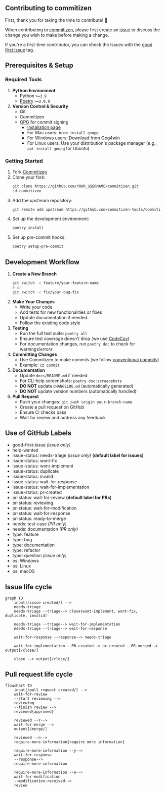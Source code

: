 ## Contributing to commitizen

First, thank you for taking the time to contribute! 🎉

When contributing to [commitizen](https://github.com/commitizen-tools/commitizen), please first create an [issue](https://github.com/commitizen-tools/commitizen/issues) to discuss the change you wish to make before making a change.

If you're a first-time contributor, you can check the issues with the [good first issue](https://github.com/commitizen-tools/commitizen/issues?q=is%3Aissue+is%3Aopen+label%3A%22good+first+issue%22) tag.

## Prerequisites & Setup

### Required Tools

1. **Python Environment**
    - Python `>=3.9`
    - [Poetry](https://python-poetry.org/docs/#installing-with-the-official-installer) `>=2.0.0`
2. **Version Control & Security**
    - Git
    - Commitizen
    - [GPG](https://gnupg.org) for commit signing
        - [Installation page](https://gnupg.org/documentation/manuals/gnupg/Installation.html#Installation)
        - For Mac users: `brew install gnupg`
        - For Windows users: Download from [Gpg4win](https://www.gpg4win.org/)
        - For Linux users: Use your distribution's package manager (e.g., `apt install gnupg` for Ubuntu)

### Getting Started

1. Fork [Commitizen](https://github.com/commitizen-tools/commitizen)
2. Clone your fork:
    ```bash
    git clone https://github.com/YOUR_USERNAME/commitizen.git
    cd commitizen
    ```
3. Add the upstream repository:
    ```bash
    git remote add upstream https://github.com/commitizen-tools/commitizen.git
    ```
4. Set up the development environment:
    ```bash
    poetry install
    ```
5. Set up pre-commit hooks:
    ```bash
    poetry setup-pre-commit
    ```

## Development Workflow

1. **Create a New Branch**
    ```bash
    git switch -c feature/your-feature-name
    # or
    git switch -c fix/your-bug-fix
    ```
2. **Make Your Changes**
    - Write your code
    - Add tests for new functionalities or fixes
    - Update documentation if needed
    - Follow the existing code style
3. **Testing**
    - Run the full test suite: `poetry all`
    - Ensure test coverage doesn't drop (we use [CodeCov](https://app.codecov.io/gh/commitizen-tools/commitizen))
    - For documentation changes, run `poetry doc` to check for warnings/errors
4. **Committing Changes**
    - Use Commitizen to make commits (we follow [conventional commits](https://www.conventionalcommits.org/))
    - Example: `cz commit`
5. **Documentation**
    - Update `docs/README.md` if needed
    - For CLI help screenshots: `poetry doc:screenshots`
    - **DO NOT** update `CHANGELOG.md` (automatically generated)
    - **DO NOT** update version numbers (automatically handled)
6. **Pull Request**
    - Push your changes: `git push origin your-branch-name`
    - Create a pull request on GitHub
    - Ensure CI checks pass
    - Wait for review and address any feedback

## Use of GitHub Labels

* good-first-issue *(issue only)*
* help-wanted
* issue-status: needs-triage *(issue only)* **(default label for issues)**
* issue-status: wont-fix
* issue-status: wont-implement
* issue-status: duplicate
* issue-status: invalid
* issue-status: wait-for-response
* issue-status: wait-for-implementation
* issue-status: pr-created
* pr-status: wait-for-review **(default label for PRs)**
* pr-status: reviewing
* pr-status: wait-for-modification
* pr-status: wait-for-response
* pr-status: ready-to-merge
* needs: test-case *(PR only)*
* needs: documentation *(PR only)*
* type: feature
* type: bug
* type: documentation
* type: refactor
* type: question *(issue only)*
* os: Windows
* os: Linux
* os: macOS


## Issue life cycle

```mermaid
graph TD
    input[/issue created/] -->
    needs-triage
    needs-triage --triage--> close(wont-implement, wont-fix, duplicate, invalid)

    needs-triage --triage--> wait-for-implementation
    needs-triage --triage--> wait-for-response

    wait-for-response --response--> needs-triage

    wait-for-implementation --PR-created--> pr-created --PR-merged--> output[/close/]

    close --> output[/close/]
```

## Pull request life cycle

```mermaid
flowchart TD
    input[/pull request created/] -->
    wait-for-review
    --start reviewing -->
    reviewing
    --finish review -->
    reviewed{approved}

    reviewed --Y-->
    wait-for-merge -->
    output[/merge/]

    reviewed --n-->
    require-more-information{require more information}

    require-more-information --y-->
    wait-for-response
    --response-->
    require-more-information

    require-more-information --n-->
    wait-for-modification
    --modification-received-->
    review
```
